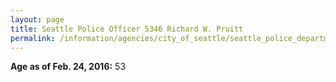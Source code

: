 ```yaml
---
layout: page
title: Seattle Police Officer 5346 Richard W. Pruitt
permalink: /information/agencies/city_of_seattle/seattle_police_department/copbook/5346/
---
```


**Age as of Feb. 24, 2016:** 53
